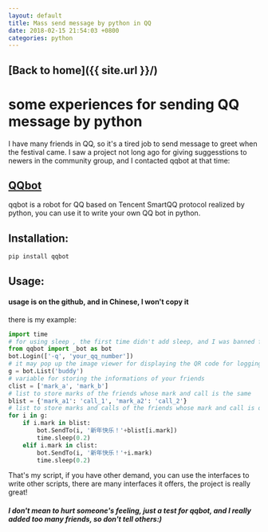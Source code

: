 ```yaml
---
layout: default
title: Mass send message by python in QQ
date: 2018-02-15 21:54:03 +0800
categories: python
---
```

## [Back to home]({{ site.url }}/)
# some experiences for sending QQ message by python
I have many friends in QQ, so it's a tired job to send message to greet when the festival came. I saw a project not long ago for giving suggesstions to newers in the community group, and I contacted qqbot at that time: 
## [QQbot](https://github.com/pandolia/qqbot)
qqbot is a robot for QQ based on Tencent SmartQQ protocol realized by python, you can use it to write your own QQ bot in python.
## Installation:
```sh
pip install qqbot
```
## Usage:
#### usage is on the github, and in Chinese, I won't copy it
there is my example:
```python
import time
# for using sleep , the first time didn't add sleep, and I was banned for hours (XD)
from qqbot import _bot as bot
bot.Login(['-q', 'your_qq_number'])
# it may pop up the image viewer for displaying the QR code for logging in
g = bot.List('buddy')
# variable for storing the informations of your friends
clist = ['mark_a', 'mark_b']
# list to store marks of the friends whose mark and call is the same
blist = {'mark_a1': 'call_1', 'mark_a2': 'call_2'}
# list to store marks and calls of the friends whose mark and call is different
for i in g:
    if i.mark in blist:
        bot.SendTo(i, '新年快乐！'+blist[i.mark])
        time.sleep(0.2)
    elif i.mark in clist:
        bot.SendTo(i, '新年快乐！'+i.mark)
        time.sleep(0.2)
```
That's my script, if you have other demand, you can use the interfaces to write other scripts, there are many interfaces it offers, the project is really great!

##### I don't mean to hurt someone's feeling, just a test for qqbot, and I really added too many friends, so don't tell others:)
